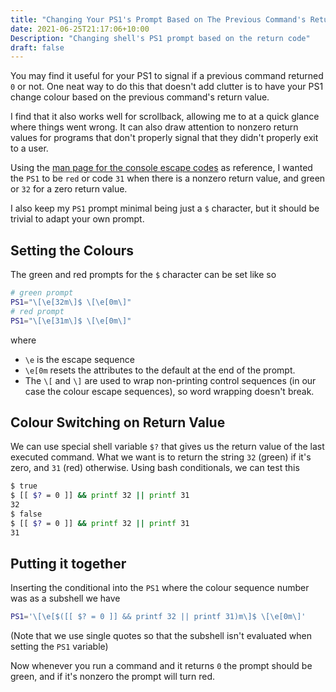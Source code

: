 ```yaml
---
title: "Changing Your PS1's Prompt Based on The Previous Command's Return Value"
date: 2021-06-25T21:17:06+10:00
Description: "Changing shell's PS1 prompt based on the return code"
draft: false
---
```


You may find it useful for your PS1 to signal if a previous command returned `0` or not. One neat way to do this that doesn't add clutter is to have your PS1 change colour based on the previous command's return value.

I find that it also works well for scrollback, allowing me to at a quick glance where things went wrong. It can also draw attention to nonzero return values for programs that don't properly signal that they didn't properly exit to a user.

Using the [man page for the console escape codes](https://man7.org/linux/man-pages/man4/console_codes.4.html) as reference, I wanted the `PS1` to be `red` or code `31` when there is a nonzero return value, and green or `32` for a zero return value. 

I also keep my `PS1` prompt minimal being just a `$` character, but it should be trivial to adapt your own prompt.

## Setting the Colours

The green and red prompts for the `$` character can be set like so

```bash
# green prompt
PS1="\[\e[32m\]$ \[\e[0m\]"
# red prompt
PS1="\[\e[31m\]$ \[\e[0m\]"
```

where

* `\e` is the escape sequence
* `\e[0m` resets the attributes to the default at the end of the prompt. 
* The `\[` and `\]` are used to wrap non-printing control sequences (in our case the colour escape sequences), so word wrapping doesn't break.


## Colour Switching on Return Value

We can use special shell variable `$?` that gives us the return value of the last executed command. What we want is to return the string `32` (green) if it's zero, and `31` (red) otherwise. Using bash conditionals, we can test this 

```bash
$ true
$ [[ $? = 0 ]] && printf 32 || printf 31
32
$ false
$ [[ $? = 0 ]] && printf 32 || printf 31
31
```

## Putting it together 

Inserting the conditional into the `PS1` where the colour sequence number was as a subshell we have

```bash
PS1='\[\e[$([[ $? = 0 ]] && printf 32 || printf 31)m\]$ \[\e[0m\]'
```

(Note that we use single quotes so that the subshell isn't evaluated when setting the `PS1` variable)

Now whenever you run a command and it returns `0` the prompt should be green, and if it's nonzero the prompt will turn red.
